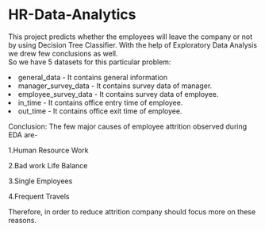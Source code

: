 # HR-Data-Analytics

This project predicts whether the employees will leave the company or not by using Decision Tree Classifier. With the help of Exploratory Data Analysis we drew few conclusions as well.
<br>So we have 5 datasets for this particular problem:
<li>general_data - It contains general information
<li>manager_survey_data - It contains survey data of manager.
<li>employee_survey_data - It contains survey data of employee.
<li>in_time - It contains office entry time of employee.
<li>out_time - It contains office exit time of employee.
  
Conclusion:
The few major causes of employee attrition observed during EDA are-

1.Human Resource Work

2.Bad work Life Balance

3.Single Employees

4.Frequent Travels

Therefore, in order to reduce attrition company should focus more on these reasons.
